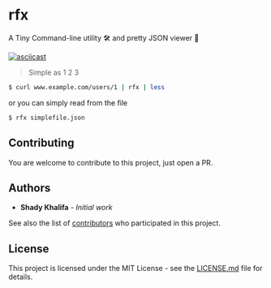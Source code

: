 # rfx
A Tiny Command-line utility 🛠 and pretty JSON viewer 🍿

[![asciicast](https://asciinema.org/a/dn2BYgANfRcW3rY5eN2CjRtLQ.svg)](https://asciinema.org/a/dn2BYgANfRcW3rY5eN2CjRtLQ)

> Simple as 1 2 3

```bash
$ curl www.example.com/users/1 | rfx | less
```
or you can simply read from the file

```bash
$ rfx simplefile.json
```


## Contributing

You are welcome to contribute to this project, just open a PR.

## Authors

* **Shady Khalifa** - _Initial work_

See also the list of [contributors](https://github.com/shekohex/rfx/contributors) who participated in this project.

## License

This project is licensed under the MIT License - see the [LICENSE.md](LICENSE.md) file for details.
